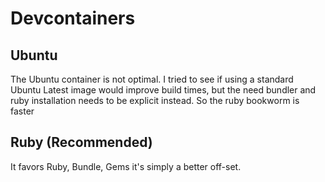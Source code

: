 # Devcontainers

## Ubuntu

The Ubuntu container is not optimal. I tried to see if using a standard Ubuntu Latest image would improve build times, but the need bundler and ruby installation needs to be explicit instead. So the ruby bookworm is faster

## Ruby (Recommended)

It favors Ruby, Bundle, Gems it's simply a better off-set.
